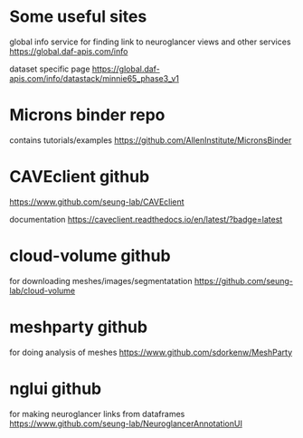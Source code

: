 # Some useful sites

global info service 
for finding link to neuroglancer views and other services
https://global.daf-apis.com/info

dataset specific page
https://global.daf-apis.com/info/datastack/minnie65_phase3_v1



# Microns binder repo
contains tutorials/examples
https://github.com/AllenInstitute/MicronsBinder

# CAVEclient github
https://www.github.com/seung-lab/CAVEclient

documentation
https://caveclient.readthedocs.io/en/latest/?badge=latest

# cloud-volume github
for downloading meshes/images/segmentatation
https://github.com/seung-lab/cloud-volume

# meshparty github
for doing analysis of meshes
https://www.github.com/sdorkenw/MeshParty

# nglui github
for making neuroglancer links from dataframes
https://www.github.com/seung-lab/NeuroglancerAnnotationUI

